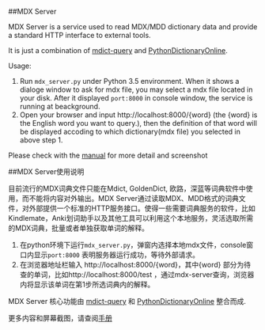 ##MDX Server

MDX Server is a service used to read MDX/MDD dictionary data and provide a standard HTTP interface to external tools.

It is just a combination of [mdict-query](https://github.com/mmjang/mdict-query) and [PythonDictionaryOnline](https://github.com/amazon200code/PythonDictionaryOnline).

Usage:

1. Run `mdx_server.py` under Python 3.5 environment. When it shows a dialoge window to ask for mdx file, you may select a mdx file located in your disk. After it displayed `port:8000` in console window, the service is running at beackground.
2. Open your browser and input http://localhost:8000/{word} (the {word} is the English word you want to query.), then the definition of that word will be displayed accoding to which dictionary(mdx file) you selected in above step 1.

Please check with the [manual](manual/mdx-server%20manual.pdf) for more detail and screenshot



##MDX Server使用说明

目前流行的MDX词典文件只能在Mdict, GoldenDict, 欧路，深蓝等词典软件中使用，而不能将内容对外输出。MDX Server通过读取MDX、MDD格式的词典文件，对外部提供一个标准的HTTP服务接口。使得一些需要词典服务的软件，比如Kindlemate，Anki划词助手以及其他工具可以利用这个本地服务，灵活选取所需的MDX词典，批量或者单独获取单词的解释。

1. 在python环境下运行`mdx_server.py`，弹窗内选择本地mdx文件，console窗口内显示`port:8000` 表明服务器运行成功，等待外部请求。
2. 在浏览器地址栏输入 http://localhost:8000/{word}，其中{word} 部分为待查的单词，比如http://localhost:8000/test ，通过mdx-server查询，浏览器内将显示该单词在第1步所选词典内的解释。

MDX Server 核心功能由 [mdict-query](https://github.com/mmjang/mdict-query) 和 [PythonDictionaryOnline](https://github.com/amazon200code/PythonDictionaryOnline) 整合而成.

更多内容和屏幕截图，请查阅[手册](manual/mdx-server%20manual.pdf)

